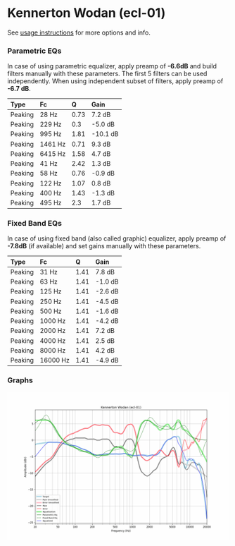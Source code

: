 # Kennerton Wodan (ecl-01)
See [usage instructions](https://github.com/jaakkopasanen/AutoEq#usage) for more options and info.

### Parametric EQs
In case of using parametric equalizer, apply preamp of **-6.6dB** and build filters manually
with these parameters. The first 5 filters can be used independently.
When using independent subset of filters, apply preamp of **-6.7 dB**.

| Type    | Fc      |    Q | Gain     |
|:--------|:--------|:-----|:---------|
| Peaking | 28 Hz   | 0.73 | 7.2 dB   |
| Peaking | 229 Hz  | 0.3  | -5.0 dB  |
| Peaking | 995 Hz  | 1.81 | -10.1 dB |
| Peaking | 1461 Hz | 0.71 | 9.3 dB   |
| Peaking | 6415 Hz | 1.58 | 4.7 dB   |
| Peaking | 41 Hz   | 2.42 | 1.3 dB   |
| Peaking | 58 Hz   | 0.76 | -0.9 dB  |
| Peaking | 122 Hz  | 1.07 | 0.8 dB   |
| Peaking | 400 Hz  | 1.43 | -1.3 dB  |
| Peaking | 495 Hz  | 2.3  | 1.7 dB   |

### Fixed Band EQs
In case of using fixed band (also called graphic) equalizer, apply preamp of **-7.8dB**
(if available) and set gains manually with these parameters.

| Type    | Fc       |    Q | Gain    |
|:--------|:---------|:-----|:--------|
| Peaking | 31 Hz    | 1.41 | 7.8 dB  |
| Peaking | 63 Hz    | 1.41 | -1.0 dB |
| Peaking | 125 Hz   | 1.41 | -2.6 dB |
| Peaking | 250 Hz   | 1.41 | -4.5 dB |
| Peaking | 500 Hz   | 1.41 | -1.6 dB |
| Peaking | 1000 Hz  | 1.41 | -4.2 dB |
| Peaking | 2000 Hz  | 1.41 | 7.2 dB  |
| Peaking | 4000 Hz  | 1.41 | 2.5 dB  |
| Peaking | 8000 Hz  | 1.41 | 4.2 dB  |
| Peaking | 16000 Hz | 1.41 | -4.9 dB |

### Graphs
![](./Kennerton%20Wodan%20(ecl-01).png)